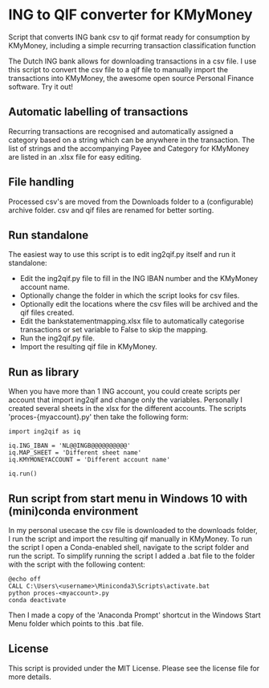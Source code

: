 # ING to QIF converter for KMyMoney
 Script that converts ING bank csv to qif format ready for consumption by KMyMoney, including a simple recurring transaction classification function

The Dutch ING bank allows for downloading transactions in a csv file. I use this script to convert the csv file to a qif file to manually import the transactions into KMyMoney, the awesome open source Personal Finance software. Try it out! 

## Automatic labelling of transactions
Recurring transactions are recognised and automatically assigned a category based on a string which can be anywhere in the transaction. The list of strings and the accompanying Payee and Category for KMyMoney are listed in an .xlsx file for easy editing.

## File handling
Processed csv's are moved from the Downloads folder to a (configurable) archive folder. csv and qif files are renamed for better sorting.

## Run standalone
The easiest way to use this script is to edit ing2qif.py itself and run it standalone:
- Edit the ing2qif.py file to fill in the ING IBAN number and the KMyMoney account name.
- Optionally change the folder in which the script looks for csv files.
- Optionally edit the locations where the csv files will be archived and the qif files created.
- Edit the bankstatementmapping.xlsx file to automatically categorise transactions or set variable to False to skip the mapping.
- Run the ing2qif.py file.
- Import the resulting qif file in KMyMoney.

## Run as library
When you have more than 1 ING account, you could create scripts per account that import ing2qif and change only the variables. Personally I created several sheets in the xlsx for the different accounts. The scripts 'proces-{myaccount}.py' then take the following form:

```
import ing2qif as iq

iq.ING_IBAN = 'NL@@INGB@@@@@@@@@@'
iq.MAP_SHEET = 'Different sheet name'
iq.KMYMONEYACCOUNT = 'Different account name'

iq.run()
```

## Run script from start menu in Windows 10 with (mini)conda environment
In my personal usecase the csv file is downloaded to the downloads folder, I run the script and import the resulting qif manually in KMyMoney. To run the script I open a Conda-enabled shell, navigate to the script folder and run the script. To simplify running the script I added a .bat file to the folder with the script with the following content:

```
@echo off
CALL C:\Users\<username>\Miniconda3\Scripts\activate.bat
python proces-<myaccount>.py
conda deactivate
```

Then I made a copy of the 'Anaconda Prompt' shortcut in the Windows Start Menu folder which points to this .bat file.

## License
This script is provided under the MIT License. Please see the license file for more details.
